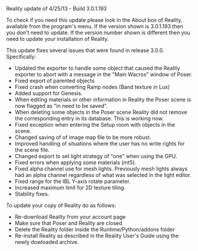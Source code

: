 Reality update of 4/25/13 - Build 3.0.1.193

To check if you need this update please look in the About box of Reality, available from the program's menu. If the version shown is 3.0.1.193 then you don't need to update. If the version number shown is different then you need to update your installation of Reality.

This update fixes several issues that were found in release 3.0.0. Specifically:

- Updated the exporter to handle some object that caused the Reality exporter to abort with a message in the "Main Wacros" window of Poser. 
- Fixed export of parented objects
- Fixed crash when converting Ramp nodes (Band texture in Lux)
- Added support for Genesis.
- When editing materials or other information in Reality the Poser scene is now flagged as "in need to be saved". 
- When deleting some objects in the Poser scene Reality did not remove the corresponding entry in its database. This is working now.
- Fixed exception when entering the Setup room with objects in the scene.
- Changed saving of of image map file to be more robust. 
- Improved handling of situations where the user has no write rights for the scene file.
- Changed export to set light strategy of "one" when using the GPU.
- Fixed errors when applying some materials (mt5). 
- Fixed alpha channel use for mesh lights. Previously mesh lights always had an alpha channel regardless of what was selected in the light editor.
- Fixed range for the IBL Y-axis rotate parameter.
- Increased maximum limit for 2D texture tiling.
- Stability fixes.

To update your copy of Reality do as follows:

- Re-download Reality from your account page
- Make sure that Poser and Reality are closed
- Delete the Reality folder inside the Runtime/Python/addons folder
- Re-install Reality as described in the Reality User's Guide using the newly dowloaded archive.
